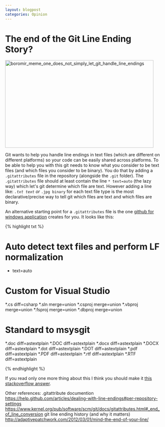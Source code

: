 ```yaml
---
layout: blogpost
categories: Opinion
---
```


# The end of the Git Line Ending Story?

<img class="alignnone size-full wp-image-385" alt="boromir_meme_one_does_not_simply_let_git_handle_line_endings" src="https://steen.hulthin.dk/blog/wp-content/uploads/2013/10/boromir_meme_one_does_not_simply_let_git_handle_line_endings.jpg" width="480" height="283" />

Git wants to help you handle line endings in text files (which are different on different platforms) so your code can be easily shared across platforms. To be able to help you with this git needs to know what you consider to be text files (and which files you consider to be binary). You do that by adding a <code>.gitattributes</code> file in the repository (alongside the <code>.git</code> folder). The <code>.gitattributes</code> file should at least contain the line <code>* text=auto</code> (the lazy way) which let's git determine which file are text. However adding a line like:
<code>*.txt text</code>
or
<code>*.jpg binary</code>
for each text file type is the most declarative/precise way to tell git which files are text and which files are binary.

An alternative starting point for a <code>.gitattributes</code> file is the one <a title="github for windows" href="http://windows.github.com/">github for windows application</a> creates for you. It looks like this:

{% highlight txt %}

# Auto detect text files and perform LF normalization
* text=auto
# Custom for Visual Studio
*.cs diff=csharp
*.sln merge=union
*.csproj merge=union
*.vbproj merge=union
*.fsproj merge=union
*.dbproj merge=union
# Standard to msysgit
*.doc diff=astextplain
*.DOC diff=astextplain
*.docx diff=astextplain
*.DOCX diff=astextplain
*.dot diff=astextplain
*.DOT diff=astextplain
*.pdf diff=astextplain
*.PDF diff=astextplain
*.rtf diff=astextplain
*.RTF diff=astextplain

{% endhighlight %}

If you read only one more thing about this I think you should make it <a title="stackoverflow answer on best strategy for line ending handling in git" href="http://stackoverflow.com/a/10855862/587279">this stackoverflow answer</a>.

Other references:
.gitattribute documention
<a href="https://help.github.com/articles/dealing-with-line-endings#per-repository-settings">https://help.github.com/articles/dealing-with-line-endings#per-repository-settings</a>
<a href="https://www.kernel.org/pub/software/scm/git/docs/gitattributes.html#_end_of_line_conversion">https://www.kernel.org/pub/software/scm/git/docs/gitattributes.html#_end_of_line_conversion</a>
git line ending history (and why it matters)
<a href="http://adaptivepatchwork.com/2012/03/01/mind-the-end-of-your-line/">http://adaptivepatchwork.com/2012/03/01/mind-the-end-of-your-line/</a>